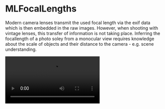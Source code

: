 # MLFocalLengths

Modern camera lenses transmit the used focal length via the exif data which is then embedded in the raw images.
However, when shooting with vintage lenses, this transfer of information is not taking place.
Inferring the focallength of a photo soley from a monocular view requires knowledge about the scale of objects and their distance to the camera - e.g. scene understanding.

![](img/focallengths.mp4)

